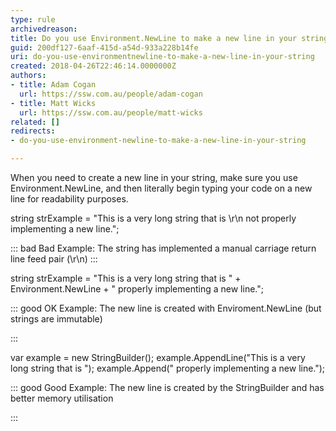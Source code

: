 ```yaml
---
type: rule
archivedreason: 
title: Do you use Environment.NewLine to make a new line in your string?
guid: 200df127-6aaf-415d-a54d-933a228b14fe
uri: do-you-use-environmentnewline-to-make-a-new-line-in-your-string
created: 2018-04-26T22:46:14.0000000Z
authors:
- title: Adam Cogan
  url: https://ssw.com.au/people/adam-cogan
- title: Matt Wicks
  url: https://ssw.com.au/people/matt-wicks
related: []
redirects:
- do-you-use-environment-newline-to-make-a-new-line-in-your-string

---
```


When you need to create a new line in your string, make sure you use Environment.NewLine, and then literally begin typing your code on a new line for readability purposes.

<!--endintro-->

string strExample = "This is a very long string that is \r\n not properly implementing a new line.";


::: bad
Bad Example: The string has implemented a manual carriage return line feed pair (\r\n)
:::




string strExample = "This is a very long string that is " + Environment.NewLine +
			 " properly implementing a new line.";




::: good
OK Example: The new line is created with Enviroment.NewLine (but strings are immutable)

:::


var example = new StringBuilder();
 example.AppendLine("This is a very long string that is ");
 example.Append(" properly implementing a new line.");




::: good
Good Example: The new line is created by the StringBuilder and has better memory utilisation

:::
